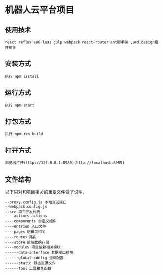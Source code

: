 # 机器人云平台项目

## 使用技术
`react reflux es6 less gulp webpack react-router ant脚手架 ,and.design组件相关`

## 安装方式
`执行 npm install`

## 运行方式
`执行 npm start`

## 打包方式
`执行 npm run build`

## 打开方式
`浏览器打开(http://127.0.0.1:8989)(http://localhost:8989)`

## 文件结构

以下只对和项目相关的重要文件做了说明，

```
--proxy.config.js 本地测试接口
--webpack.config.js
--src 项目开发代码
----actions actions
----components 自定义组件
----entries 入口文件
----pages 逻辑页相关
----routes 路由
----store 前端数据存储 
----modules 项目依赖相关模块
------data-interface 数据接口模块
------global-config 全局配置
------static 静态资源文件
------tool 工具相关函数
```







